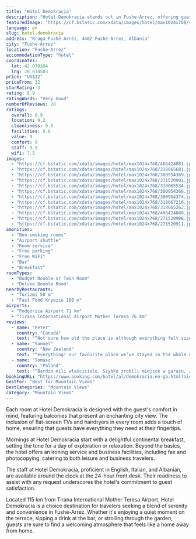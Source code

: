 ```yaml
---
title: "Hotel Demokracia"
description: "Hotel Demokracia stands out in Fushe-Arrez, offering guests a blend of comfort and convenience with its array of amenities."
featuredImage: "https://cf.bstatic.com/xdata/images/hotel/max1024x768/466424081.jpg?k=56ffd374634d0d576abaa2a4fb1387e7c67c0795af5ec078d7b911cd74289b95&o=&hp=1"
language: en
slug: hotel-demokracia
address: "Rruga Fushë Arrëz, 4402 Fushe-Arrez, Albania"
city: "Fushe-Arrez"
location: "Fushe-Arrez"
accommodationType: "hotel"
coordinates:
  lat: 42.070184
  lng: 20.034503
price: "US$32"
priceFrom: 32
starRating: 3
rating: 8.9
ratingWords: "Very Good"
numberOfReviews: 28
ratings:
  overall: 8.9
  location: 9.2
  cleanliness: 9.6
  facilities: 8.8
  value: 9
  comfort: 9
  staff: 9.5
  wifi: 7.5
images:
  - "https://cf.bstatic.com/xdata/images/hotel/max1024x768/466424081.jpg?k=56ffd374634d0d576abaa2a4fb1387e7c67c0795af5ec078d7b911cd74289b95&o=&hp=1"
  - "https://cf.bstatic.com/xdata/images/hotel/max1024x768/318065681.jpg?k=c24df0b6c8bf4685695cb07ca93b256c7688d8e8971ade49b3605f9f16d3b03b&o=&hp=1"
  - "https://cf.bstatic.com/xdata/images/hotel/max1024x768/300954369.jpg?k=fb569a731c790fd8078a408e2e986aa2393dd394d7b6fb6a9b2efa076569e130&o=&hp=1"
  - "https://cf.bstatic.com/xdata/images/hotel/max1024x768/271520901.jpg?k=dec984c3d4b8a6ff2f8b3a2776630094730f5c87ff9bab8a10034709ba493523&o=&hp=1"
  - "https://cf.bstatic.com/xdata/images/hotel/max1024x768/318065534.jpg?k=6757c645a2535e39bd1c35f7fa230c7f06de9b79c118ea8682826785bc673ea2&o=&hp=1"
  - "https://cf.bstatic.com/xdata/images/hotel/max1024x768/300954368.jpg?k=411a3aeebe741e54ae8d7f7c8e7ffb511b0c7ad2d18c1afe94a1653095896395&o=&hp=1"
  - "https://cf.bstatic.com/xdata/images/hotel/max1024x768/300954374.jpg?k=d8deef3f62cae0bf2b75f593b744659fe114f8950a69f6bcb55cd0e5fb960d82&o=&hp=1"
  - "https://cf.bstatic.com/xdata/images/hotel/max1024x768/318067216.jpg?k=c9c8f32cfeaa29dd6117daff263f631bc649cc88c1cbf5f885c9b0ca440e68aa&o=&hp=1"
  - "https://cf.bstatic.com/xdata/images/hotel/max1024x768/318065262.jpg?k=4c72ce0f6d5c11f5bc9ee4c9348b8e3cde68330b34d4fd46c84c5b1bf19c7eea&o=&hp=1"
  - "https://cf.bstatic.com/xdata/images/hotel/max1024x768/466424080.jpg?k=5b933f6b7ac0bf616ebf5aafe1a58c291c4aab4af7f2e5a9dc1996350dd5f688&o=&hp=1"
  - "https://cf.bstatic.com/xdata/images/hotel/max1024x768/271520906.jpg?k=6ab696f7859b474b7035b89641c3ba9a0bbfad681581db779b217528fcdd5093&o=&hp=1"
  - "https://cf.bstatic.com/xdata/images/hotel/max1024x768/271520911.jpg?k=498417b1858b6259e501d46590b0f54d9ee5543eee901e7c140d2dd4f6ab337c&o=&hp=1"
amenities:
  - "Non-smoking rooms"
  - "Airport shuttle"
  - "Room service"
  - "Free parking"
  - "Free WiFi"
  - "Bar"
  - "Breakfast"
roomTypes:
  - "Budget Double or Twin Room"
  - "Deluxe Double Room"
nearbyRestaurants:
  - "Turizmi 50 m"
  - "Fast Food Kryeziu 100 m"
airports:
  - "Podgorica Airport 71 km"
  - "Tirana International Airport Mother Teresa 76 km"
reviews:
  - name: "Peter"
    country: "Canada"
    text: "“Not sure how old the place is although everything felt super clean and tidy. Everyone working there was also very friendly! I wouldn't hesitate staying here again.”"
  - name: "Samuel"
    country: "New Zealand"
    text: "“everything! our favourite place we’ve stayed in the whole of Europe. friendly welcoming staff, super clean and comfortable room, the bed was amazing, spacious bathroom, super cheap and delicious breakfast delivered to our room in the morning. what...”"
  - name: "Tomasz"
    country: "Poland"
    text: "“Bardzo mili właściciele. Szybko zrobili miejsce w garażu, żeby nasze motocykle mogły stać zamknięte. Właścicielka zrobiła nam śniadanie u siebie w ogrodzie i pytała czy wszystko jest ok i niczego nam nie brakuje. Więcej takich miejsc. Gorąco polecam.”"
bookingURL: "https://www.booking.com/hotel/al/demokracia.en-gb.html?aid=8035640"
bestFor: "Best for Mountain Views"
bestCategories: "Mountain Views"
category: "Mountain Views"
---
```


Each room at Hotel Demokracia is designed with the guest's comfort in mind, featuring balconies that present an enchanting city view. The inclusion of flat-screen TVs and hairdryers in every room adds a touch of home, ensuring that guests have everything they need at their fingertips.

Mornings at Hotel Demokracia start with a delightful continental breakfast, setting the tone for a day of exploration or relaxation. Beyond the basics, the hotel offers an ironing service and business facilities, including fax and photocopying, catering to both leisure and business travelers.

The staff at Hotel Demokracia, proficient in English, Italian, and Albanian, are available around the clock at the 24-hour front desk. Their readiness to assist with any request underscores the hotel's commitment to guest satisfaction.

Located 115 km from Tirana International Mother Teresa Airport, Hotel Demokracia is a choice destination for travelers seeking a blend of serenity and convenience in Fushe-Arrez. Whether it's enjoying a quiet moment on the terrace, sipping a drink at the bar, or strolling through the garden, guests are sure to find a welcoming atmosphere that feels like a home away from home.